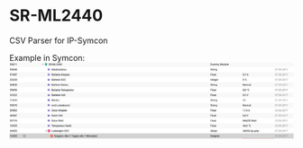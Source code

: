 # SR-ML2440
CSV Parser for IP-Symcon

Example in Symcon:
<img src="Bildschirmfoto vom 2019-04-22 13-12-49.png"></img>

